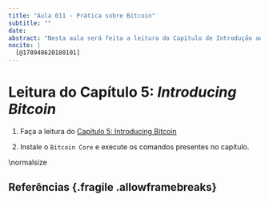 ```yaml
---
title: "Aula 011 - Prática sobre Bitcoin"
subtitle: ""
date: 
abstract: "Nesta aula será feita a leitura do Capítulo de Introdução ao Bitcoin."
nocite: |
  [@178948620180101]
---
```


# Leitura do Capítulo 5: _Introducing Bitcoin_

1. Faça a leitura do [Capítulo 5: Introducing Bitcoin](https://search.ebscohost.com/login.aspx?direct=true&db=e000xww&AN=1789486&lang=pt-br&site=eds-live&scope=site&ebv=EB&ppid=pp_129)

2. Instale o `Bitcoin Core` e execute os comandos presentes no capítulo.

\normalsize

## Referências {.fragile .allowframebreaks}